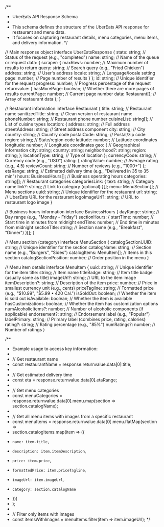 /**
 * UberEats API Response Schema
 * 
 * This schema defines the structure of the UberEats API response for restaurant and menu data.
 * It focuses on capturing restaurant details, menu categories, menu items, and delivery information.
 */

// Main response object
interface UberEatsResponse {
  state: string;                 // Status of the request (e.g., "completed")
  name: string;                  // Name of the queue or request
  data: {
    scraper: {
      maxRows: number;           // Maximum number of results to return
      query: string;             // Search query (e.g., "Fried Chicken")
      address: string;           // User's address
      locale: string;            // Language/locale setting
      page: number;              // Page number of results
    }
  };
  id: string;                    // Unique identifier for the request
  progress: number;              // Progress percentage of the request
  returnvalue: {
    hasMorePage: boolean;        // Whether there are more pages of results
    currentPage: number;         // Current page number
    data: Restaurant[];          // Array of restaurant data
  };
}

// Restaurant information
interface Restaurant {
  title: string;                 // Restaurant name
  sanitizedTitle: string;        // Clean version of restaurant name
  phoneNumber: string;           // Restaurant phone number
  cuisineList: string[];         // List of cuisine types
  location: {
    address: string;             // Full address
    streetAddress: string;       // Street address component
    city: string;                // City
    country: string;             // Country code
    postalCode: string;          // Postal/zip code
    region: string;              // State/region code
    latitude: number;            // Latitude coordinates
    longitude: number;           // Longitude coordinates
    geo: {                       // Geographical information
      city: string;
      country: string;
      neighborhood?: string;
      region: string;
    };
    locationType: string;        // Type of location
  };
  currencyCode: string;          // Currency code (e.g., "USD")
  rating: {
    ratingValue: number;         // Average rating (e.g., 4.5)
    reviewCount: string;         // Number of reviews (e.g., "1000+")
  };
  etaRange: string;              // Estimated delivery time (e.g., "Delivered in 35 to 35 min")
  hours: BusinessHours[];        // Business operating hours
  categories: string[];          // Restaurant categories
  categoriesLink: {
    text: string;                // Category name
    link?: string;               // Link to category (optional)
  }[];
  menu: MenuSection[];           // Menu sections
  uuid: string;                  // Unique identifier for the restaurant
  url: string;                   // UberEats URL for the restaurant
  logoImageUrl?: string;         // URL to restaurant logo image
}

// Business hours information
interface BusinessHours {
  dayRange: string;              // Day range (e.g., "Monday - Friday")
  sectionHours: {
    startTime: number;           // Start time in minutes from midnight
    endTime: number;             // End time in minutes from midnight
    sectionTitle: string;        // Section name (e.g., "Breakfast", "Dinner")
  }[];
}

// Menu section (category)
interface MenuSection {
  catalogSectionUUID: string;    // Unique identifier for the section
  catalogName: string;           // Section name (e.g., "Burgers", "Sides")
  catalogItems: MenuItem[];      // Items in this section
  catalogSectionPosition: number; // Order position in the menu
}

// Menu item details
interface MenuItem {
  uuid: string;                  // Unique identifier for the item
  title: string;                 // Item name
  titleBadge: string;            // Item title badge (usually same as title)
  imageUrl?: string;             // URL to the item image
  itemDescription?: string;      // Description of the item
  price: number;                 // Price in smallest currency unit (e.g., cents)
  priceTagline: string;          // Formatted price (e.g., "$10.99", "$5.99 • 420 Cal.")
  isSoldOut: boolean;            // Whether the item is sold out
  isAvailable: boolean;          // Whether the item is available
  hasCustomizations: boolean;    // Whether the item has customization options
  numAlcoholicItems?: number;    // Number of alcoholic components (if applicable)
  endorsement?: string;          // Endorsement label (e.g., "Popular")
  labelPrimary: string;          // Primary label (combines price, rating, calories)
  rating?: string;               // Rating percentage (e.g., "85%")
  numRatings?: number;           // Number of ratings
}

/**
 * Example usage to access key information:
 * 
 * // Get restaurant name
 * const restaurantName = response.returnvalue.data[0].title;
 * 
 * // Get estimated delivery time
 * const eta = response.returnvalue.data[0].etaRange;
 * 
 * // Get menu categories
 * const menuCategories = response.returnvalue.data[0].menu.map(section => section.catalogName);
 * 
 * // Get all menu items with images from a specific restaurant
 * const menuItems = response.returnvalue.data[0].menu.flatMap(section => 
 *   section.catalogItems.map(item => ({
 *     name: item.title,
 *     description: item.itemDescription,
 *     price: item.price,
 *     formattedPrice: item.priceTagline,
 *     imageUrl: item.imageUrl,
 *     category: section.catalogName
 *   }))
 * );
 * 
 * // Filter only items with images
 * const itemsWithImages = menuItems.filter(item => item.imageUrl);
 */
